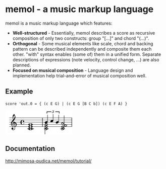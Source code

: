 # memol - a music markup language

memol is a music markup language which features:

* **Well-structured** - Essentially, memol describes a score as recursive
  composition of only two constructs: group "[...]" and chord "(...)".
* **Orthogonal** - Some musical elements like scale, chord and backing pattern
  can be described independently and composite them each other.  "with" syntax
  enables (some of) them in a unified form.  Separate descriptions of
  expressions (note velocity, control change, ...) are also planned.
* **Focused on musical composition** - Language design and implementation help
  trial-and-error of musical composition well.

## Example

	score 'out.0 = { (c E G) | (c E G [B C b]) (c E F A) }

![sample](doc/sample.png)

## Documentation

http://mimosa-pudica.net/memol/tutorial/
